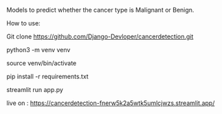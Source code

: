 Models to predict whether the cancer type is Malignant or Benign.

How to use:

Git clone https://github.com/Django-Devloper/cancerdetection.git

python3 -m venv venv 

source venv/bin/activate

pip install -r requirements.txt

streamlit run app.py 

live on : https://cancerdetection-fnerw5k2a5wtk5umlcjwzs.streamlit.app/
